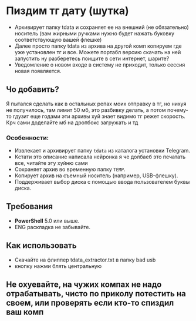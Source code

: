 # Пиздим тг дату (шутка)

- Архивирует папку tdata и сохраняет ее на внешний (не обязательно) носитель (вам жирными ручками нужно будет нажать буковку соответствующую вашей флешке)
- Далее просто папку tdata из архива на другой комп копируем где уже установлен тг и все. Можете портабл версию скачать на ней запустить ну разберетесь поищите в сети интернет, шарите? 
- Уведомление о новом входе в систему не приходит, только сессия новая появляется. 

## Чо добавить?
Я пытался сделать как в остальных репах моих отправку в тг, но нихуя не получилось, там лимит 50 мб, это разбивку делать, а потом почему-то гдузит еще годами эти архивы хуй знает видимо тг режет скорость.
Крч сами доделайте мб на дропбокс загружать и тд


### Особенности:
- Извлекает и архивирует папку `tdata` из каталога установки Telegram.
- Кстати это описание написала нейронка я че долбаеб это печатать все, читайте эту хуйню сами
- Сохраняет архив во временную папку `TEMP`.
- Копирует архив на съемный носитель (например, USB-флешку).
- Поддерживает выбор диска с помощью ввода пользователем буквы диска.

## Требования

- **PowerShell** 5.0 или выше.
- ENG раскладка не забывайте.


## Как использовать

- Скачайте на флиппер tdata_extractor.txt в папку bad usb
- кнопку нажми блять центральную

## Не охуевайте, на чужих компах не надо отрабатывать, чисто по приколу потестить на своем, или проверять если кто-то спиздил ваш комп
